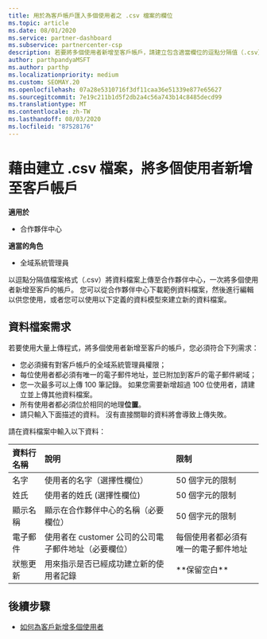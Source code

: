```yaml
---
title: 用於為客戶帳戶匯入多個使用者之 .csv 檔案的欄位
ms.topic: article
ms.date: 08/01/2020
ms.service: partner-dashboard
ms.subservice: partnercenter-csp
description: 若要將多個使用者新增至客戶帳戶，請建立包含適當欄位的逗點分隔值（.csv）檔案。
author: parthpandyaMSFT
ms.author: parthp
ms.localizationpriority: medium
ms.custom: SEOMAY.20
ms.openlocfilehash: 07a28e5310716f3df11caa36e51339e877e65627
ms.sourcegitcommit: 7e19c211b1d5f2db2a4c56a743b14c8485decd99
ms.translationtype: MT
ms.contentlocale: zh-TW
ms.lasthandoff: 08/03/2020
ms.locfileid: "87528176"
---
```

# <a name="add-multiple-users-to-a-customer-account-by-creating-a-csv-file"></a>藉由建立 .csv 檔案，將多個使用者新增至客戶帳戶

**適用於**

- 合作夥伴中心

**適當的角色**

- 全域系統管理員

以逗點分隔值檔案格式（.csv）將資料檔案上傳至合作夥伴中心，一次將多個使用者新增至客戶的帳戶。 您可以從合作夥伴中心下載範例資料檔案，然後進行編輯以供您使用，或者您可以使用以下定義的資料模型來建立新的資料檔案。

## <a name="data-file-requirements"></a><a href="" id="creatingtheimportcsvfile"></a>資料檔案需求

若要使用大量上傳程式，將多個使用者新增至客戶的帳戶，您必須符合下列需求：

- 您必須擁有對客戶帳戶的全域系統管理員權限；
- 每位使用者都必須有唯一的電子郵件地址，並已附加到客戶的電子郵件網域；
- 您一次最多可以上傳 100 筆記錄。 如果您需要新增超過 100 位使用者，請建立並上傳其他資料檔案。
- 所有使用者都必須位於相同的地理**位置**。
- 請只輸入下面描述的資料。 沒有直接關聯的資料將會導致上傳失敗。

請在資料檔案中輸入以下資料：

| **資料行名稱** | **說明**  | **限制**  |
|:-------- |:------  |:----- |
| 名字  | 使用者的名字（選擇性欄位）  | 50 個字元的限制  |
| 姓氏  | 使用者的姓氏 (選擇性欄位)  | 50 個字元的限制  |
| 顯示名稱    | 顯示在合作夥伴中心的名稱（必要欄位）                            | 50 個字元的限制                         |
| 電子郵件   | 使用者在 customer 公司的公司電子郵件地址（必要欄位）           | 每個使用者都必須有唯一的電子郵件地址 |
| 狀態更新   | 用來指示是否已經成功建立新的使用者記錄 | \*\*保留空白\*\*                        |

## <a name="next-steps"></a>後續步驟

- [如何為客戶新增多個使用者](adding-multiple-users-to-a-customer-account.md)